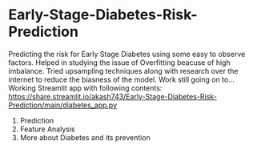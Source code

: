 # Early-Stage-Diabetes-Risk-Prediction
Predicting the risk for Early Stage Diabetes using some easy to observe factors. 
Helped in studying the issue of Overfitting beacuse of high imbalance.
Tried upsampling techniques along with research over the internet to reduce the biasness of the model.
Work still going on to...
Working Streamlit app with following contents: https://share.streamlit.io/akash743/Early-Stage-Diabetes-Risk-Prediction/main/diabetes_app.py
1. Prediction
2. Feature Analysis
3. More about Diabetes and its prevention





